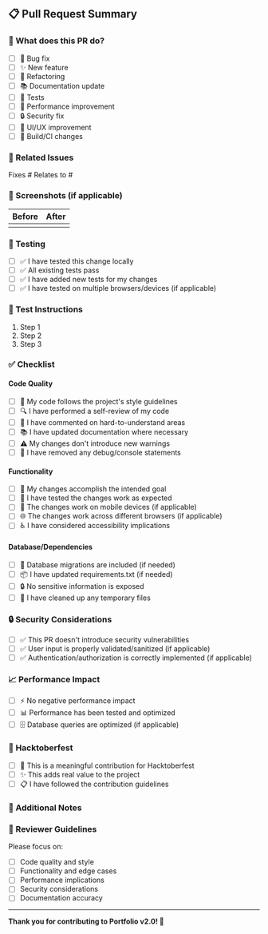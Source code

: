 ## 📋 Pull Request Summary

<!-- Provide a brief summary of your changes -->

### 🎯 What does this PR do?
<!-- Describe what changes you made and why -->

- [ ] 🐛 Bug fix
- [ ] ✨ New feature  
- [ ] 🔧 Refactoring
- [ ] 📚 Documentation update
- [ ] 🧪 Tests
- [ ] 🚀 Performance improvement
- [ ] 🔒 Security fix
- [ ] 💄 UI/UX improvement
- [ ] 🔨 Build/CI changes

### 🔗 Related Issues
<!-- Link any related issues using keywords like "Fixes #123" or "Closes #456" -->

Fixes #
Relates to #

### 📸 Screenshots (if applicable)
<!-- Add screenshots for UI changes -->

| Before | After |
|--------|-------|
| <!-- Screenshot --> | <!-- Screenshot --> |

### 🧪 Testing
<!-- Describe how you tested your changes -->

- [ ] ✅ I have tested this change locally
- [ ] ✅ All existing tests pass
- [ ] ✅ I have added new tests for my changes
- [ ] ✅ I have tested on multiple browsers/devices (if applicable)

### 📝 Test Instructions
<!-- How should reviewers test your changes? -->

1. Step 1
2. Step 2
3. Step 3

### ✅ Checklist

#### Code Quality
- [ ] 🐍 My code follows the project's style guidelines
- [ ] 🔍 I have performed a self-review of my code
- [ ] 💬 I have commented on hard-to-understand areas
- [ ] 📚 I have updated documentation where necessary
- [ ] ⚠️ My changes don't introduce new warnings
- [ ] 🚫 I have removed any debug/console statements

#### Functionality  
- [ ] 🎯 My changes accomplish the intended goal
- [ ] 🔄 I have tested the changes work as expected
- [ ] 📱 The changes work on mobile devices (if applicable)
- [ ] 🌐 The changes work across different browsers (if applicable)
- [ ] ♿ I have considered accessibility implications

#### Database/Dependencies
- [ ] 💾 Database migrations are included (if needed)
- [ ] 📦 I have updated requirements.txt (if needed)
- [ ] 🔒 No sensitive information is exposed
- [ ] 🧹 I have cleaned up any temporary files

### 🔒 Security Considerations
<!-- Any security implications of your changes? -->

- [ ] ✅ This PR doesn't introduce security vulnerabilities
- [ ] ✅ User input is properly validated/sanitized (if applicable)
- [ ] ✅ Authentication/authorization is correctly implemented (if applicable)

### 📈 Performance Impact
<!-- Will your changes affect performance? -->

- [ ] ⚡ No negative performance impact
- [ ] 📊 Performance has been tested and optimized
- [ ] 🗄️ Database queries are optimized (if applicable)

### 🎃 Hacktoberfest
<!-- If this is a Hacktoberfest contribution -->

- [ ] 🎃 This is a meaningful contribution for Hacktoberfest
- [ ] ✨ This adds real value to the project
- [ ] 📋 I have followed the contribution guidelines

### 📝 Additional Notes
<!-- Any additional information for reviewers -->

### 🙏 Reviewer Guidelines
<!-- For reviewers: what should they focus on? -->

Please focus on:
- [ ] Code quality and style
- [ ] Functionality and edge cases  
- [ ] Performance implications
- [ ] Security considerations
- [ ] Documentation accuracy

---

**Thank you for contributing to Portfolio v2.0! 🚀**